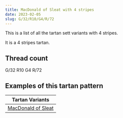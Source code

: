 ```yaml
---
title: MacDonald of Sleat with 4 stripes
date: 2023-02-05
slug: G/32/R10/G4/R/72
---
```

This is a list of all the tartan sett variants with 4 stripes.

It is a 4 stripes tartan.


## Thread count
G/32 R10 G4 R/72

## Examples of this tartan pattern

| Tartan Variants |
|---------------|
| [MacDonald of Sleat](/variants/g/32/r10/g4/r/72-g008000-rc00000)||
